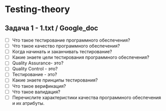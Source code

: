 # Testing-theory

## Задача 1 - 1.txt / <a href="https://docs.google.com/document/d/1sHq85L3Nf0_1ZH4E949qbUZp3k4NDyTj2U0mvcAz1Fs/edit?usp=sharing" style="text-decoration: none"> Google_doc </a>
- [ ] Что такое тестирование программного обеспечения?
- [ ] Что такое качество программного обеспечения?
- [ ] Когда начинать и заканчивать тестирование?
- [ ] Какие знаете цели тестирования программного обеспечения?
- [ ] Quality Assurance- это?
- [ ] Quality Control - это?
- [ ] Тестирование - это?
- [ ] Какие знаете принципы тестирования?
- [ ] Что такое верификация?
- [ ] Что такое валидация?
- [ ] Перечислите характеристики качества программного обеспечения и их атрибуты.
